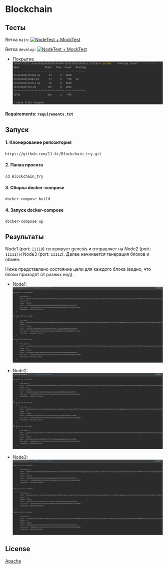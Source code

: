 # Blockchain

## Тесты

Ветка `main`: [![NodeTest + MockTest](https://github.com/11-kt/Blockchain_try/actions/workflows/test.yml/badge.svg?branch=master)](https://github.com/11-kt/Blockchain_try/actions/workflows/test.yml)

Ветка `develop`: [![NodeTest + MockTest](https://github.com/11-kt/Blockchain_try/actions/workflows/test.yml/badge.svg?branch=develop)](https://github.com/11-kt/Blockchain_try/actions/workflows/test.yml)

*   Покрытие
![NodeTest](./screens/coverage.png)

#### Requirements: `requirements.txt`

## Запуск

#### 1. Клонирование репозитория
`https://github.com/11-kt/Blockchain_try.git`

#### 2. Папка проекта

`cd Blockchain_try`

#### 3. Сборка docker-compose
`docker-compose build`

#### 4. Запуск docker-compose
`docker-compose up`

## Результаты
Node1 (port: `11110`) генерирует genesis и отправляет на Node2 (port: `11111`) и Node3 (port: `11112`). Далее начинается генерация блоков и обмен.

Ниже представлено состояние цепи для каждого блока (видно, что блоки приходят от разных нод).

* Node1:
![Node1](./screens/node1.png)


* Node2:
![Node2](./screens/node2.png)


* Node3:
![Node3](./screens/node3.png)

## License
[Apache](./LICENSE)